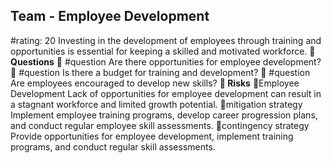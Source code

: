 

## Team - Employee Development
#rating: 20
Investing in the development of employees through training and opportunities is essential for keeping a skilled and motivated workforce.
**💭 Questions**
💭 #question Are there opportunities for employee development?
 💭 #question Is there a budget for training and development?
 💭 #question Are employees encouraged to develop new skills?
**🚨 Risks**
🚨Employee Development
Lack of opportunities for employee development can result in a stagnant workforce and limited growth potential.
🚨mitigation strategy
Implement employee training programs, develop career progression plans, and conduct regular employee skill assessments.
🚨contingency strategy
Provide opportunities for employee development, implement training programs, and conduct regular skill assessments.




